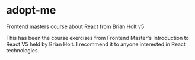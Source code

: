 # adopt-me
Frontend masters course about React from Brian Holt v5

This has been the course exercises from Frontend Master's Introduction to React V5 held by Brian Holt. 
I recommend it to anyone interested in React technologies. 
